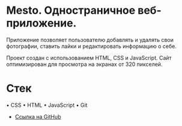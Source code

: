 # Меsto. Одностраничное веб-приложение.

Приложение позволяет пользователю добавлять и удалять свои фотографии, ставить лайки и редактировать информацию о себе.

Проект создан с использованием HTML, CSS и JavaScript. Сайт оптимизирован для просмотра на экранах от 320 пикселей.

# Стек
• CSS
• HTML
• JavaScript
• Git

* [Ссылка на GitHub](https://danilenkoroman.github.io/Project-Mesto/)
